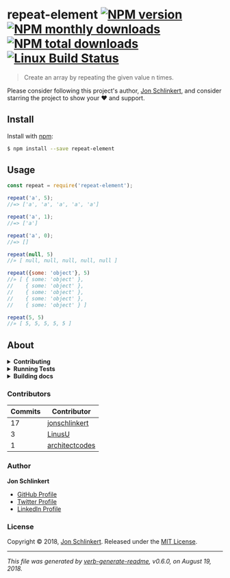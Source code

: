 # repeat-element [![NPM version](https://img.shields.io/npm/v/repeat-element.svg?style=flat)](https://www.npmjs.com/package/repeat-element) [![NPM monthly downloads](https://img.shields.io/npm/dm/repeat-element.svg?style=flat)](https://npmjs.org/package/repeat-element) [![NPM total downloads](https://img.shields.io/npm/dt/repeat-element.svg?style=flat)](https://npmjs.org/package/repeat-element) [![Linux Build Status](https://img.shields.io/travis/jonschlinkert/repeat-element.svg?style=flat&label=Travis)](https://travis-ci.org/jonschlinkert/repeat-element)

> Create an array by repeating the given value n times.

Please consider following this project's author, [Jon Schlinkert](https://github.com/jonschlinkert), and consider starring the project to show your :heart: and support.


































































































































































































































<extoc></extoc>

## Install

Install with [npm](https://www.npmjs.com/):

```sh
$ npm install --save repeat-element
```

## Usage

```js
const repeat = require('repeat-element');

repeat('a', 5);
//=> ['a', 'a', 'a', 'a', 'a']

repeat('a', 1);
//=> ['a']

repeat('a', 0);
//=> []

repeat(null, 5)
//» [ null, null, null, null, null ]

repeat({some: 'object'}, 5)
//» [ { some: 'object' },
//    { some: 'object' },
//    { some: 'object' },
//    { some: 'object' },
//    { some: 'object' } ]

repeat(5, 5)
//» [ 5, 5, 5, 5, 5 ]
```

## About

<details>
<summary><strong>Contributing</strong></summary>

Pull requests and stars are always welcome. For bugs and feature requests, [please create an issue](../../issues/new).

</details>

<details>
<summary><strong>Running Tests</strong></summary>

Running and reviewing unit tests is a great way to get familiarized with a library and its API. You can install dependencies and run tests with the following command:

```sh
$ npm install && npm test
```

</details>

<details>
<summary><strong>Building docs</strong></summary>

_(This project's readme.md is generated by [verb](https://github.com/verbose/verb-generate-readme), please don't edit the readme directly. Any changes to the readme must be made in the [.verb.md](.verb.md) readme template.)_

To generate the readme, run the following command:

```sh
$ npm install -g verbose/verb#dev verb-generate-readme && verb
```

</details>

### Contributors

| **Commits** | **Contributor** | 
| --- | --- |
| 17 | [jonschlinkert](https://github.com/jonschlinkert) |
| 3 | [LinusU](https://github.com/LinusU) |
| 1 | [architectcodes](https://github.com/architectcodes) |

### Author

**Jon Schlinkert**

* [GitHub Profile](https://github.com/jonschlinkert)
* [Twitter Profile](https://twitter.com/jonschlinkert)
* [LinkedIn Profile](https://linkedin.com/in/jonschlinkert)

### License

Copyright © 2018, [Jon Schlinkert](https://github.com/jonschlinkert).
Released under the [MIT License](LICENSE).

***

_This file was generated by [verb-generate-readme](https://github.com/verbose/verb-generate-readme), v0.6.0, on August 19, 2018._